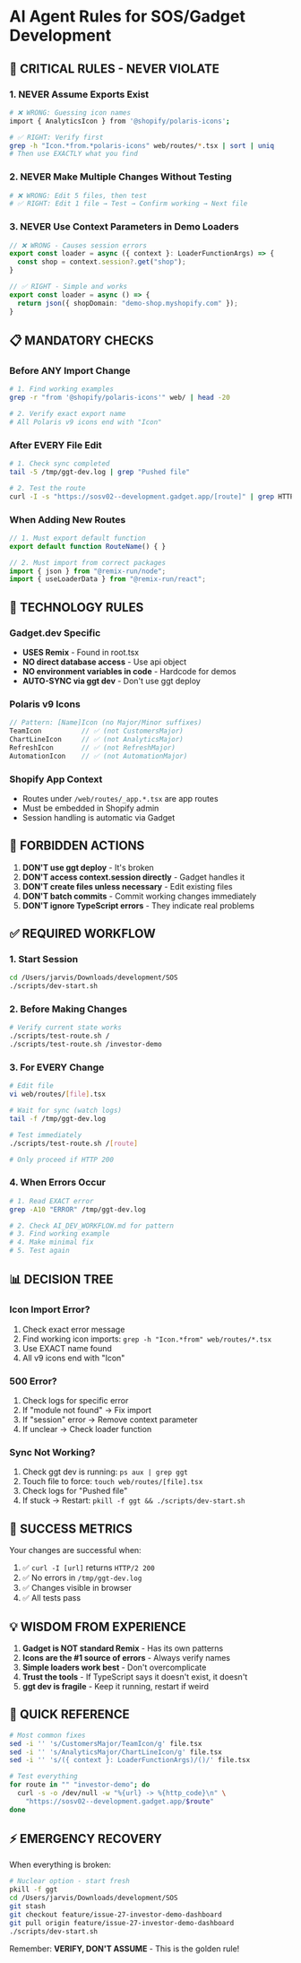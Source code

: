 # AI Agent Rules for SOS/Gadget Development

## 🚨 CRITICAL RULES - NEVER VIOLATE

### 1. NEVER Assume Exports Exist
```bash
# ❌ WRONG: Guessing icon names
import { AnalyticsIcon } from '@shopify/polaris-icons';

# ✅ RIGHT: Verify first
grep -h "Icon.*from.*polaris-icons" web/routes/*.tsx | sort | uniq
# Then use EXACTLY what you find
```

### 2. NEVER Make Multiple Changes Without Testing
```bash
# ❌ WRONG: Edit 5 files, then test
# ✅ RIGHT: Edit 1 file → Test → Confirm working → Next file
```

### 3. NEVER Use Context Parameters in Demo Loaders
```typescript
// ❌ WRONG - Causes session errors
export const loader = async ({ context }: LoaderFunctionArgs) => {
  const shop = context.session?.get("shop");
}

// ✅ RIGHT - Simple and works
export const loader = async () => {
  return json({ shopDomain: "demo-shop.myshopify.com" });
}
```

## 📋 MANDATORY CHECKS

### Before ANY Import Change
```bash
# 1. Find working examples
grep -r "from '@shopify/polaris-icons'" web/ | head -20

# 2. Verify exact export name
# All Polaris v9 icons end with "Icon"
```

### After EVERY File Edit
```bash
# 1. Check sync completed
tail -5 /tmp/ggt-dev.log | grep "Pushed file"

# 2. Test the route
curl -I -s "https://sosv02--development.gadget.app/[route]" | grep HTTP
```

### When Adding New Routes
```typescript
// 1. Must export default function
export default function RouteName() { }

// 2. Must import from correct packages
import { json } from "@remix-run/node";
import { useLoaderData } from "@remix-run/react";
```

## 🔧 TECHNOLOGY RULES

### Gadget.dev Specific
- **USES Remix** - Found in root.tsx
- **NO direct database access** - Use api object
- **NO environment variables in code** - Hardcode for demos
- **AUTO-SYNC via ggt dev** - Don't use ggt deploy

### Polaris v9 Icons
```typescript
// Pattern: [Name]Icon (no Major/Minor suffixes)
TeamIcon          // ✅ (not CustomersMajor)
ChartLineIcon     // ✅ (not AnalyticsMajor)
RefreshIcon       // ✅ (not RefreshMajor)
AutomationIcon    // ✅ (not AutomationMajor)
```

### Shopify App Context
- Routes under `/web/routes/_app.*.tsx` are app routes
- Must be embedded in Shopify admin
- Session handling is automatic via Gadget

## 🛑 FORBIDDEN ACTIONS

1. **DON'T use ggt deploy** - It's broken
2. **DON'T access context.session directly** - Gadget handles it
3. **DON'T create files unless necessary** - Edit existing files
4. **DON'T batch commits** - Commit working changes immediately
5. **DON'T ignore TypeScript errors** - They indicate real problems

## ✅ REQUIRED WORKFLOW

### 1. Start Session
```bash
cd /Users/jarvis/Downloads/development/SOS
./scripts/dev-start.sh
```

### 2. Before Making Changes
```bash
# Verify current state works
./scripts/test-route.sh /
./scripts/test-route.sh /investor-demo
```

### 3. For EVERY Change
```bash
# Edit file
vi web/routes/[file].tsx

# Wait for sync (watch logs)
tail -f /tmp/ggt-dev.log

# Test immediately
./scripts/test-route.sh /[route]

# Only proceed if HTTP 200
```

### 4. When Errors Occur
```bash
# 1. Read EXACT error
grep -A10 "ERROR" /tmp/ggt-dev.log

# 2. Check AI_DEV_WORKFLOW.md for pattern
# 3. Find working example
# 4. Make minimal fix
# 5. Test again
```

## 📊 DECISION TREE

### Icon Import Error?
1. Check exact error message
2. Find working icon imports: `grep -h "Icon.*from" web/routes/*.tsx`
3. Use EXACT name found
4. All v9 icons end with "Icon"

### 500 Error?
1. Check logs for specific error
2. If "module not found" → Fix import
3. If "session" error → Remove context parameter
4. If unclear → Check loader function

### Sync Not Working?
1. Check ggt dev is running: `ps aux | grep ggt`
2. Touch file to force: `touch web/routes/[file].tsx`
3. Check logs for "Pushed file"
4. If stuck → Restart: `pkill -f ggt && ./scripts/dev-start.sh`

## 🎯 SUCCESS METRICS

Your changes are successful when:
1. ✅ `curl -I [url]` returns `HTTP/2 200`
2. ✅ No errors in `/tmp/ggt-dev.log`
3. ✅ Changes visible in browser
4. ✅ All tests pass

## 💡 WISDOM FROM EXPERIENCE

1. **Gadget is NOT standard Remix** - Has its own patterns
2. **Icons are the #1 source of errors** - Always verify names
3. **Simple loaders work best** - Don't overcomplicate
4. **Trust the tools** - If TypeScript says it doesn't exist, it doesn't
5. **ggt dev is fragile** - Keep it running, restart if weird

## 🚀 QUICK REFERENCE

```bash
# Most common fixes
sed -i '' 's/CustomersMajor/TeamIcon/g' file.tsx
sed -i '' 's/AnalyticsMajor/ChartLineIcon/g' file.tsx
sed -i '' 's/({ context }: LoaderFunctionArgs)/()/' file.tsx

# Test everything
for route in "" "investor-demo"; do
  curl -s -o /dev/null -w "%{url} -> %{http_code}\n" \
    "https://sosv02--development.gadget.app/$route"
done
```

## ⚡ EMERGENCY RECOVERY

When everything is broken:
```bash
# Nuclear option - start fresh
pkill -f ggt
cd /Users/jarvis/Downloads/development/SOS
git stash
git checkout feature/issue-27-investor-demo-dashboard
git pull origin feature/issue-27-investor-demo-dashboard
./scripts/dev-start.sh
```

Remember: **VERIFY, DON'T ASSUME** - This is the golden rule!